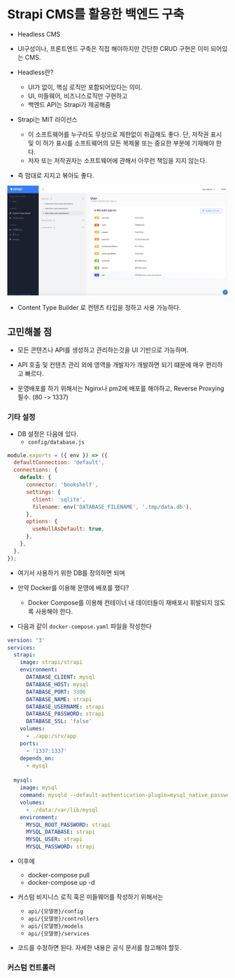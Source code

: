 # Strapi CMS를 활용한 백엔드 구축

- Headless CMS

- UI구성이나, 프론트엔드 구축은 직접 해야하지만 간단한 CRUD 구현은 이미 되어있는 CMS.

- Headless란?
    - UI가 없이, 핵심 로직만 포함되어있다는 의미.
    - UI, 미들웨어, 비즈니스로직만 구현하고
    - 백엔드 API는 Strapi가 제공해줌

- Strapi는 MIT 라이선스
    - 이 소프트웨어를 누구라도 무상으로 제한없이 취급해도 좋다. 단, 저작권 표시 및 이 허가 표시를 소프트웨어의 모든 복제물 또는 중요한 부분에 기재해야 한다.
    - 저자 또는 저작권자는 소프트웨어에 관해서 아무런 책임을 지지 않는다.

- 즉 맘대로 지지고 볶아도 좋다.


![1](images/1.png)

- Content Type Builder 로 컨텐츠 타입을 정하고 사용 가능하다.


## 고민해볼 점

- 모든 콘텐츠나 API를 생성하고 관리하는것을 UI 기반으로 가능하며.
- API 호출 및 컨텐츠 관리 외에 영역을 개발자가 개발하면 되기 떄문에 매우 편리하고 빠르다.

- 운영배포를 하기 위해서는 Nginx나 pm2에 배포를 해야하고, Reverse Proxying 필수. (80 -> 1337)

### 기타 설정

- DB 설정은 다음애 있다.
    - `config/database.js`

```js
module.exports = ({ env }) => ({
  defaultConnection: 'default',
  connections: {
    default: {
      connector: 'bookshelf',
      settings: {
        client: 'sqlite',
        filename: env('DATABASE_FILENAME', '.tmp/data.db'),
      },
      options: {
        useNullAsDefault: true,
      },
    },
  },
});
```

- 여기서 사용하기 위한 DB를 정의하면 되며
- 만약 Docker를 이용해 운영에 배포를 했다?
    - Docker Compose를 이용해 컨테이너 내 데이터들이 재배포시 휘발되지 않도록 사용해야 한다.

- 다음과 같이 `docker-compose.yaml` 파일을 작성한다

```yml
version: '3'
services:
  strapi:
    image: strapi/strapi
    environment:
      DATABASE_CLIENT: mysql
      DATABASE_HOST: mysql
      DATABASE_PORT: 3306
      DATABASE_NAME: strapi
      DATABASE_USERNAME: strapi
      DATABASE_PASSWORD: strapi
      DATABASE_SSL: 'false'
    volumes:
      - ./app:/srv/app
    ports:
      - '1337:1337'
    depends_on:
      - mysql

  mysql:
    image: mysql
    command: mysqld --default-authentication-plugin=mysql_native_password
    volumes:
      - ./data:/var/lib/mysql
    environment:
      MYSQL_ROOT_PASSWORD: strapi
      MYSQL_DATABASE: strapi
      MYSQL_USER: strapi
      MYSQL_PASSWORD: strapi
```

- 이후에
    - docker-compose pull
    - docker-compose up -d

- 커스텀 비지니스 로직 혹은 미들웨어를 작성하기 위해서는
    - `api/{모델명}/config`
    - `api/{모델명}/controllers`
    - `api/{모델명}/models`
    - `api/{모델명}/services`

- 코드를 수정하면 된다. 자세한 내용은 공식 문서를 참고해야 할듯.

### 커스텀 컨트롤러
